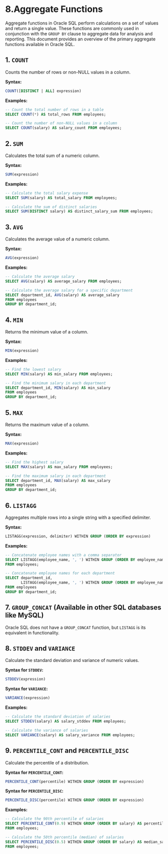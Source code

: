 # 8.Aggregate Functions
Aggregate functions in Oracle SQL perform calculations on a set of values and return a single value. These functions are commonly used in conjunction with the `GROUP BY` clause to aggregate data for analysis and reporting. This document provides an overview of the primary aggregate functions available in Oracle SQL.

## 1. `COUNT`

Counts the number of rows or non-NULL values in a column.

**Syntax:**
```sql
COUNT([DISTINCT | ALL] expression)
```

**Examples:**
```sql
-- Count the total number of rows in a table
SELECT COUNT(*) AS total_rows FROM employees;

-- Count the number of non-NULL values in a column
SELECT COUNT(salary) AS salary_count FROM employees;
```

## 2. `SUM`

Calculates the total sum of a numeric column.

**Syntax:**
```sql
SUM(expression)
```

**Examples:**
```sql
-- Calculate the total salary expense
SELECT SUM(salary) AS total_salary FROM employees;

-- Calculate the sum of distinct salaries
SELECT SUM(DISTINCT salary) AS distinct_salary_sum FROM employees;
```

## 3. `AVG`

Calculates the average value of a numeric column.

**Syntax:**
```sql
AVG(expression)
```

**Examples:**
```sql
-- Calculate the average salary
SELECT AVG(salary) AS average_salary FROM employees;

-- Calculate the average salary for a specific department
SELECT department_id, AVG(salary) AS average_salary
FROM employees
GROUP BY department_id;
```

## 4. `MIN`

Returns the minimum value of a column.

**Syntax:**
```sql
MIN(expression)
```

**Examples:**
```sql
-- Find the lowest salary
SELECT MIN(salary) AS min_salary FROM employees;

-- Find the minimum salary in each department
SELECT department_id, MIN(salary) AS min_salary
FROM employees
GROUP BY department_id;
```

## 5. `MAX`

Returns the maximum value of a column.

**Syntax:**
```sql
MAX(expression)
```

**Examples:**
```sql
-- Find the highest salary
SELECT MAX(salary) AS max_salary FROM employees;

-- Find the maximum salary in each department
SELECT department_id, MAX(salary) AS max_salary
FROM employees
GROUP BY department_id;
```

## 6. `LISTAGG`

Aggregates multiple rows into a single string with a specified delimiter.

**Syntax:**
```sql
LISTAGG(expression, delimiter) WITHIN GROUP (ORDER BY expression)
```

**Examples:**
```sql
-- Concatenate employee names with a comma separator
SELECT LISTAGG(employee_name, ', ') WITHIN GROUP (ORDER BY employee_name) AS employee_names
FROM employees;

-- Concatenate employee names for each department
SELECT department_id,
       LISTAGG(employee_name, ', ') WITHIN GROUP (ORDER BY employee_name) AS employee_names
FROM employees
GROUP BY department_id;
```

## 7. `GROUP_CONCAT` (Available in other SQL databases like MySQL)

Oracle SQL does not have a `GROUP_CONCAT` function, but `LISTAGG` is its equivalent in functionality.

## 8. `STDDEV` and `VARIANCE`

Calculate the standard deviation and variance of numeric values.

**Syntax for `STDDEV`:**
```sql
STDDEV(expression)
```

**Syntax for `VARIANCE`:**
```sql
VARIANCE(expression)
```

**Examples:**
```sql
-- Calculate the standard deviation of salaries
SELECT STDDEV(salary) AS salary_stddev FROM employees;

-- Calculate the variance of salaries
SELECT VARIANCE(salary) AS salary_variance FROM employees;
```

## 9. `PERCENTILE_CONT` and `PERCENTILE_DISC`

Calculate the percentile of a distribution.

**Syntax for `PERCENTILE_CONT`:**
```sql
PERCENTILE_CONT(percentile) WITHIN GROUP (ORDER BY expression)
```

**Syntax for `PERCENTILE_DISC`:**
```sql
PERCENTILE_DISC(percentile) WITHIN GROUP (ORDER BY expression)
```

**Examples:**
```sql
-- Calculate the 90th percentile of salaries
SELECT PERCENTILE_CONT(0.9) WITHIN GROUP (ORDER BY salary) AS percentile_90
FROM employees;

-- Calculate the 50th percentile (median) of salaries
SELECT PERCENTILE_DISC(0.5) WITHIN GROUP (ORDER BY salary) AS median_salary
FROM employees;
```
